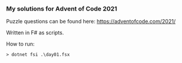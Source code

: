 ### My solutions for Advent of Code 2021

Puzzle questions can be found here: https://adventofcode.com/2021/

Written in F# as scripts.

How to run:
```console
> dotnet fsi .\day01.fsx
```